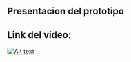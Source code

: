 ## Presentacion del prototipo

## Link del video:

[![Alt text](https://img.youtube.com/vi/configuroweb/0.jpg)](https://youtu.be/iGDomUWyOtI)
